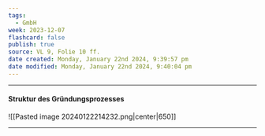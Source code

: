 ```yaml
---
tags:
  - GmbH
week: 2023-12-07
flashcard: false
publish: true
source: VL 9, Folie 10 ff.
date created: Monday, January 22nd 2024, 9:39:57 pm
date modified: Monday, January 22nd 2024, 9:40:04 pm
---
```

***
#### Struktur des Gründungsprozesses

![[Pasted image 20240122214232.png|center|650]]

***

